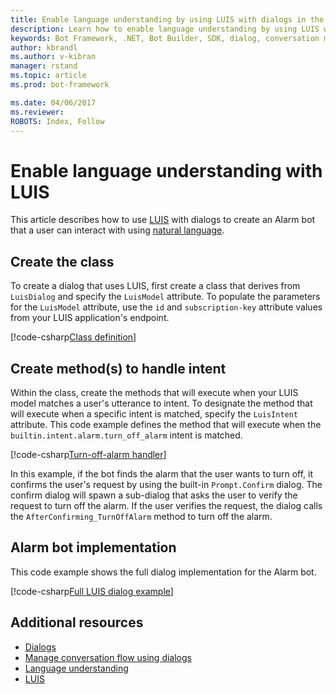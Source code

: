 ```yaml
---
title: Enable language understanding by using LUIS with dialogs in the Bot Builder SDK for .NET | Microsoft Docs
description: Learn how to enable language understanding by using LUIS with dialogs in the Bot Builder SDK for .NET.
keywords: Bot Framework, .NET, Bot Builder, SDK, dialog, conversation modeling, LUIS, LUISDialog, language understanding, natural language
author: kbrandl
ms.author: v-kibran
manager: rstand
ms.topic: article
ms.prod: bot-framework

ms.date: 04/06/2017
ms.reviewer:
ROBOTS: Index, Follow
---
```


# Enable language understanding with LUIS

This article describes how to use <a href="https://www.luis.ai" target="_blank">LUIS</a> with dialogs to 
create an Alarm bot that a user can interact with using [natural language](~/intelligent-bots.md#language-understanding). 

## Create the class

To create a dialog that uses LUIS, first create a class that derives from `LuisDialog` and 
specify the `LuisModel` attribute. 
To populate the parameters for the `LuisModel` attribute, use 
the `id` and `subscription-key` attribute values from your LUIS application's endpoint.

[!code-csharp[Class definition](~/includes/code/dotnet-luis-dialogs.cs#classDefinition)]

## Create method(s) to handle intent

Within the class, create the methods that will execute when your LUIS model matches a user's utterance to intent. 
To designate the method that will execute when a specific intent is matched, specify the `LuisIntent` attribute. 
This code example defines the method that will execute when the `builtin.intent.alarm.turn_off_alarm` intent is matched.

[!code-csharp[Turn-off-alarm handler](~/includes/code/dotnet-luis-dialogs.cs#turnOffAlarmHandler)]

In this example, if the bot finds the alarm that the user wants to turn off, 
it confirms the user's request by using the built-in `Prompt.Confirm` dialog. 
The confirm dialog will spawn a sub-dialog that asks the user to verify the request to turn off the alarm. 
If the user verifies the request, the dialog calls the `AfterConfirming_TurnOffAlarm` method to turn off the alarm. 

## Alarm bot implementation

This code example shows the full dialog implementation for the Alarm bot. 

[!code-csharp[Full LUIS dialog example](~/includes/code/dotnet-luis-dialogs.cs#fullExample)]

## Additional resources

- [Dialogs](~/dotnet/dialogs.md)
- [Manage conversation flow using dialogs](~/dotnet/manage-conversation-flow.md)
- [Language understanding](~/intelligent-bots.md#language-understanding)
- <a href="https://www.luis.ai" target="_blank">LUIS</a>